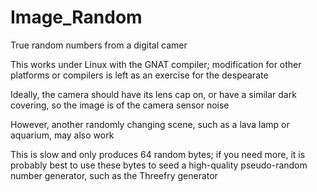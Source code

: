 # Image_Random
True random numbers from a digital camer

This works under Linux with the GNAT compiler; modification for other platforms or compilers is left as an exercise for the despearate

Ideally, the camera should have its lens cap on, or have a similar dark covering, so the image is of the camera sensor noise

However, another randomly changing scene, such as a lava lamp or aquarium, may also work

This is slow and only produces 64 random bytes; if you need more, it is probably best to use these bytes to seed a high-quality
pseudo-random number generator, such as the Threefry generator
